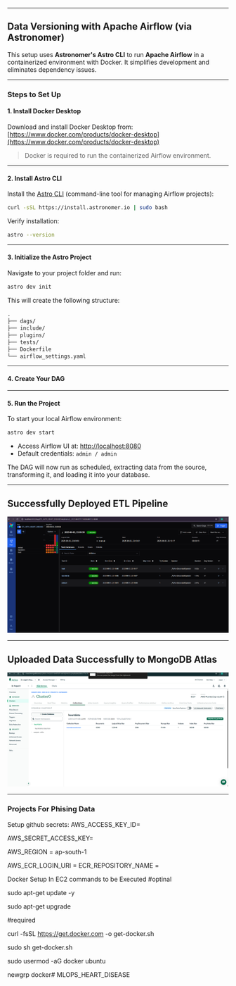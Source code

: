 
---

##  Data Versioning with Apache Airflow (via Astronomer)

This setup uses **Astronomer's Astro CLI** to run **Apache Airflow** in a containerized environment with Docker. It simplifies development and eliminates dependency issues.

---

###  Steps to Set Up

#### 1. **Install Docker Desktop**

Download and install Docker Desktop from:
 [https://www.docker.com/products/docker-desktop](https://www.docker.com/products/docker-desktop)

> Docker is required to run the containerized Airflow environment.

---

#### 2. **Install Astro CLI**

Install the [Astro CLI](https://docs.astronomer.io/astro/cli/install-cli) (command-line tool for managing Airflow projects):

```bash
curl -sSL https://install.astronomer.io | sudo bash
```

Verify installation:

```bash
astro --version
```

---

#### 3. **Initialize the Astro Project**

Navigate to your project folder and run:

```bash
astro dev init
```

This will create the following structure:

```
.
├── dags/
├── include/
├── plugins/
├── tests/
├── Dockerfile
└── airflow_settings.yaml
```

---

#### 4. **Create Your DAG**

---

#### 5. **Run the Project**

To start your local Airflow environment:

```bash
astro dev start
```

* Access Airflow UI at: [http://localhost:8080](http://localhost:8080)
* Default credentials: `admin / admin`

The DAG will now run as scheduled, extracting data from the source, transforming it, and loading it into your database.

---




##  Successfully Deployed ETL Pipeline

![Airflow UI Screenshot](https://raw.githubusercontent.com/Gangasagarhl/MLOPS_HEART_DISEASE/main/airflow_succes.png)

---

##  Uploaded Data Successfully to MongoDB Atlas

![MongoDB Upload Screenshot](https://raw.githubusercontent.com/Gangasagarhl/MLOPS_HEART_DISEASE/main/database.png)


---



### Projects For Phising Data

Setup github secrets:
AWS_ACCESS_KEY_ID=

AWS_SECRET_ACCESS_KEY=

AWS_REGION = ap-south-1

AWS_ECR_LOGIN_URI = 
ECR_REPOSITORY_NAME = 


Docker Setup In EC2 commands to be Executed
#optinal

sudo apt-get update -y

sudo apt-get upgrade

#required

curl -fsSL https://get.docker.com -o get-docker.sh

sudo sh get-docker.sh

sudo usermod -aG docker ubuntu

newgrp docker# MLOPS_HEART_DISEASE
